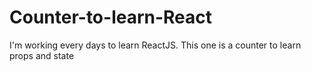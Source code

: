# Counter-to-learn-React
I'm working every days to learn ReactJS. This one is a counter to learn props and state
